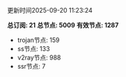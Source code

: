 更新时间2025-09-20 11:23:24

**总订阅: 21**
**总节点: 5009**
**有效节点: 1287**
- trojan节点: 159
- ss节点: 133
- v2ray节点: 988
- ssr节点: 7
